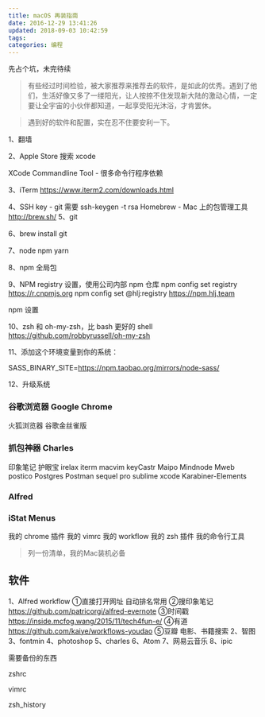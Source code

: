 ```yaml
---
title: macOS 再装指南
date: 2016-12-29 13:41:26
updated: 2018-09-03 10:42:59
tags:
categories: 编程
---
```


先占个坑，未完待续

>有些经过时间检验，被大家推荐来推荐去的软件，是如此的优秀。遇到了他们，生活好像又多了一缕阳光，让人按捺不住发现新大陆的激动心情，一定要让全宇宙的小伙伴都知道，一起享受阳光沐浴，才肯罢休。

>遇到好的软件和配置，实在忍不住要安利一下。

1、翻墙

2、Apple Store 搜索 xcode

XCode Commandline Tool - 很多命令行程序依赖

3、iTerm https://www.iterm2.com/downloads.html

4、SSH key - git 需要
ssh-keygen -t rsa
Homebrew - Mac 上的包管理工具
http://brew.sh/
5、git

6、brew install git

7、node npm yarn

8、npm 全局包

9、NPM registry 设置，使用公司内部 npm 仓库
npm config set registry https://r.cnpmjs.org
npm config set @hlj:registry https://npm.hlj.team

npm 设置

10、zsh 和 oh-my-zsh，比 bash 更好的 shell
https://github.com/robbyrussell/oh-my-zsh

11、添加这个环境变量到你的系统：

SASS_BINARY_SITE=https://npm.taobao.org/mirrors/node-sass/

12、升级系统

### 谷歌浏览器 Google Chrome
火狐浏览器
谷歌金丝雀版
### 抓包神器  Charles
印象笔记
护眼宝
irelax
iterm
macvim
keyCastr
Maipo
Mindnode
Mweb
postico
Postgres
Postman
sequel pro
sublime
xcode
Karabiner-Elements
### Alfred
### iStat Menus

我的 chrome 插件
我的 vimrc
我的 workflow
我的 zsh 插件
我的命令行工具



> 列一份清单，我的Mac装机必备

## 软件

1、Alfred workflow
①直接打开网址 自动排名常用
②搜印象笔记 https://github.com/patricorgi/alfred-evernote
③时间戳 https://inside.mcfog.wang/2015/11/tech4fun-e/
④有道 https://github.com/kaiye/workflows-youdao
⑤豆瓣 电影、书籍搜索
2、智图
3、fontmin
4、photoshop
5、charles
6、Atom
7、网易云音乐
8、ipic

需要备份的东西

zshrc

vimrc

zsh_history





